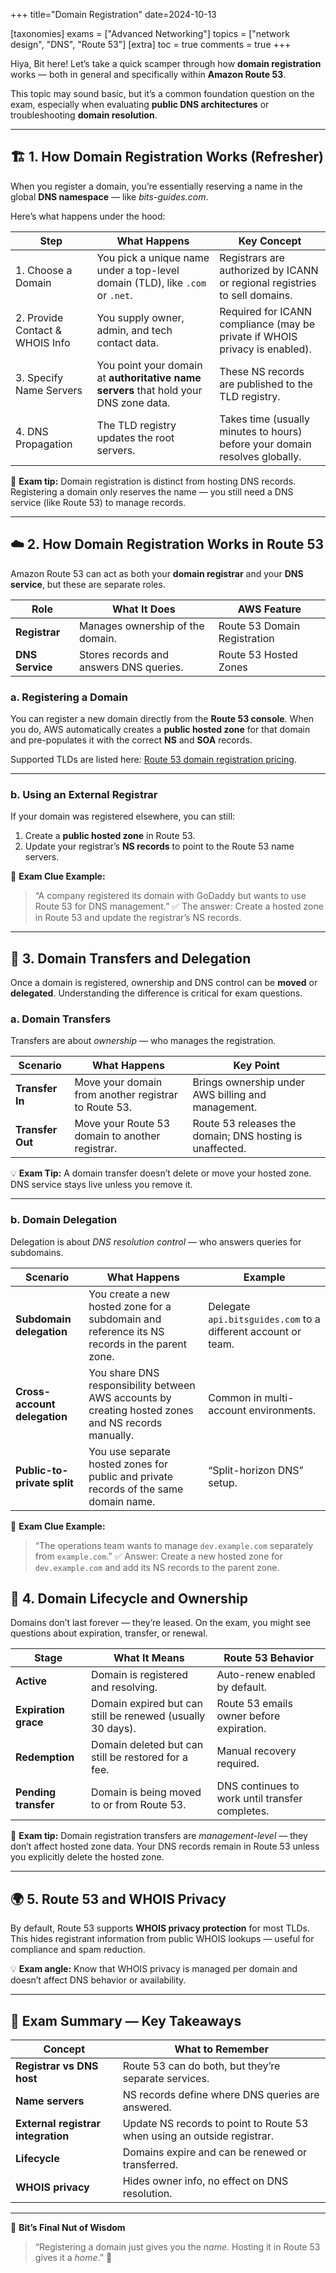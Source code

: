 +++
title="Domain Registration"
date=2024-10-13

[taxonomies]
exams = ["Advanced Networking"]
topics = ["network design", "DNS", "Route 53"]
[extra]
toc = true
comments = true
+++

Hiya, Bit here! Let’s take a quick scamper through how **domain registration** works — both in general and specifically within **Amazon Route 53**.

This topic may sound basic, but it’s a common foundation question on the exam, especially when evaluating **public DNS architectures** or troubleshooting **domain resolution**.

<!--more-->

---

## 🏗️ 1. How Domain Registration Works (Refresher)

When you register a domain, you’re essentially reserving a name in the global **DNS namespace** — like *bits-guides.com*.

Here’s what happens under the hood:

| Step                            | What Happens                                                                          | Key Concept                                                                 |
| ------------------------------- | ------------------------------------------------------------------------------------- | --------------------------------------------------------------------------- |
| 1. Choose a Domain              | You pick a unique name under a top-level domain (TLD), like `.com` or `.net`.         | Registrars are authorized by ICANN or regional registries to sell domains.  |
| 2. Provide Contact & WHOIS Info | You supply owner, admin, and tech contact data.                                       | Required for ICANN compliance (may be private if WHOIS privacy is enabled). |
| 3. Specify Name Servers         | You point your domain at **authoritative name servers** that hold your DNS zone data. | These NS records are published to the TLD registry.                         |
| 4. DNS Propagation              | The TLD registry updates the root servers.                                            | Takes time (usually minutes to hours) before your domain resolves globally. |

🧠 **Exam tip:** Domain registration is distinct from hosting DNS records. Registering a domain only reserves the name — you still need a DNS service (like Route 53) to manage records.

---

## ☁️ 2. How Domain Registration Works in Route 53

Amazon Route 53 can act as both your **domain registrar** and your **DNS service**, but these are separate roles.

| Role            | What It Does                            | AWS Feature                  |
| --------------- | --------------------------------------- | ---------------------------- |
| **Registrar**   | Manages ownership of the domain.        | Route 53 Domain Registration |
| **DNS Service** | Stores records and answers DNS queries. | Route 53 Hosted Zones        |

### a. Registering a Domain

You can register a new domain directly from the **Route 53 console**.
When you do, AWS automatically creates a **public hosted zone** for that domain and pre-populates it with the correct **NS** and **SOA** records.

Supported TLDs are listed here: [Route 53 domain registration pricing](https://docs.aws.amazon.com/Route53/latest/DeveloperGuide/registrar-tld-list.html).

---

### b. Using an External Registrar

If your domain was registered elsewhere, you can still:

1. Create a **public hosted zone** in Route 53.
2. Update your registrar’s **NS records** to point to the Route 53 name servers.

🧩 **Exam Clue Example:**

> “A company registered its domain with GoDaddy but wants to use Route 53 for DNS management.”
> ✅ The answer: Create a hosted zone in Route 53 and update the registrar’s NS records.

---

## 🔁 3. Domain Transfers and Delegation

Once a domain is registered, ownership and DNS control can be **moved** or **delegated**.
Understanding the difference is critical for exam questions.

### a. Domain Transfers

Transfers are about *ownership* — who manages the registration.

| Scenario         | What Happens                                         | Key Point                                                |
| ---------------- | ---------------------------------------------------- | -------------------------------------------------------- |
| **Transfer In**  | Move your domain from another registrar to Route 53. | Brings ownership under AWS billing and management.       |
| **Transfer Out** | Move your Route 53 domain to another registrar.      | Route 53 releases the domain; DNS hosting is unaffected. |

💡 **Exam Tip:**
A domain transfer doesn’t delete or move your hosted zone.
DNS service stays live unless you remove it.

---

### b. Domain Delegation

Delegation is about *DNS resolution control* — who answers queries for subdomains.

| Scenario                     | What Happens                                                                                        | Example                                                       |
| ---------------------------- | --------------------------------------------------------------------------------------------------- | ------------------------------------------------------------- |
| **Subdomain delegation**     | You create a new hosted zone for a subdomain and reference its NS records in the parent zone.       | Delegate `api.bitsguides.com` to a different account or team. |
| **Cross-account delegation** | You share DNS responsibility between AWS accounts by creating hosted zones and NS records manually. | Common in multi-account environments.                         |
| **Public-to-private split**  | You use separate hosted zones for public and private records of the same domain name.               | “Split-horizon DNS” setup.                                    |

🧩 **Exam Clue Example:**

> “The operations team wants to manage `dev.example.com` separately from `example.com`.”
> ✅ Answer: Create a new hosted zone for `dev.example.com` and add its NS records to the parent zone.

## 🧭 4. Domain Lifecycle and Ownership

Domains don’t last forever — they’re leased.
On the exam, you might see questions about expiration, transfer, or renewal.

| Stage                | What It Means                                              | Route 53 Behavior                               |
| -------------------- | ---------------------------------------------------------- | ----------------------------------------------- |
| **Active**           | Domain is registered and resolving.                        | Auto-renew enabled by default.                  |
| **Expiration grace** | Domain expired but can still be renewed (usually 30 days). | Route 53 emails owner before expiration.        |
| **Redemption**       | Domain deleted but can still be restored for a fee.        | Manual recovery required.                       |
| **Pending transfer** | Domain is being moved to or from Route 53.                 | DNS continues to work until transfer completes. |

🧠 **Exam tip:** Domain registration transfers are *management-level* — they don’t affect hosted zone data. Your DNS records remain in Route 53 unless you explicitly delete the hosted zone.

---

## 🌍 5. Route 53 and WHOIS Privacy

By default, Route 53 supports **WHOIS privacy protection** for most TLDs.
This hides registrant information from public WHOIS lookups — useful for compliance and spam reduction.

💡 **Exam angle:** Know that WHOIS privacy is managed per domain and doesn’t affect DNS behavior or availability.

---

## 🧠 Exam Summary — Key Takeaways

| Concept                            | What to Remember                                               |
| ---------------------------------- | -------------------------------------------------------------- |
| **Registrar vs DNS host**          | Route 53 can do both, but they’re separate services.           |
| **Name servers**                   | NS records define where DNS queries are answered.              |
| **External registrar integration** | Update NS records to point to Route 53 when using an outside registrar. |
| **Lifecycle**                      | Domains expire and can be renewed or transferred.              |
| **WHOIS privacy**                  | Hides owner info, no effect on DNS resolution.                 |

---

🌰 **Bit’s Final Nut of Wisdom**

> “Registering a domain just gives you the *name*.
> Hosting it in Route 53 gives it a *home*.” 🏡
